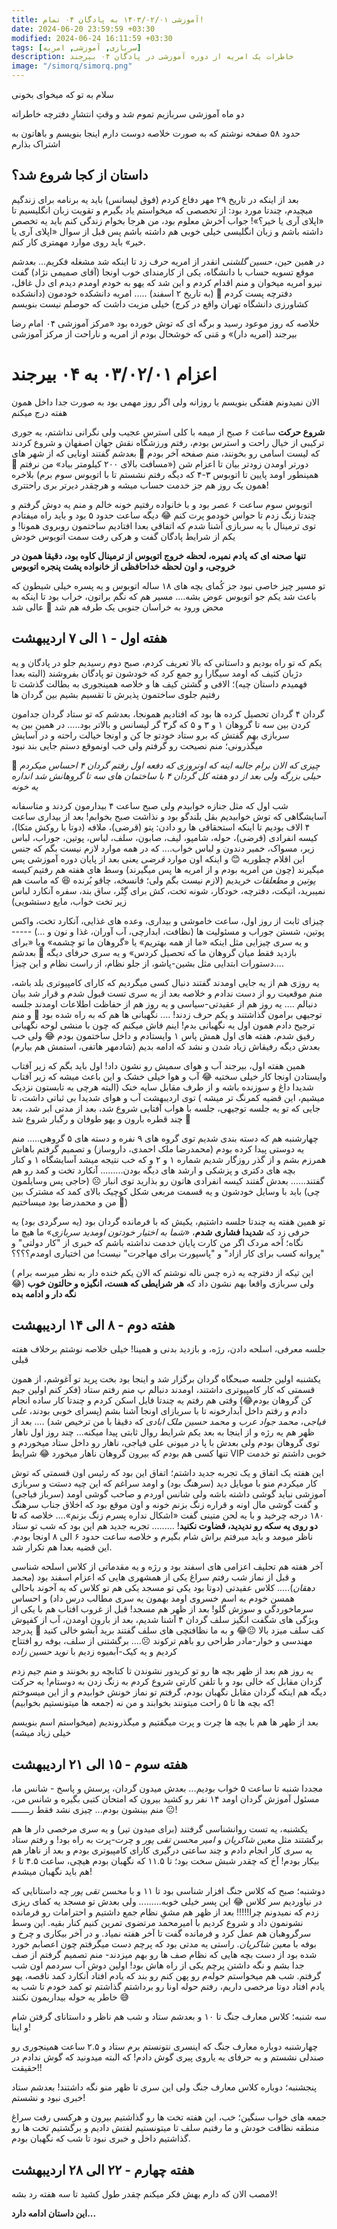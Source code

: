 ```yaml
---
title: آموزشی ۱۴۰۳/۰۲/۰۱ به پادگان ۰۴ تمام!
date: 2024-06-20 23:59:59 +03:30
modified: 2024-06-24 16:11:59 +03:30
tags: [سربازی, آموزشی, امریه]
description: خاطرات یک امریه از دوره آموزشی در پادگان ۰۴ بیرجند
image: "/simorq/simorq.png"
---
```


سلام به تو که میخوای بخونی

دو ماه آموزشی سربازیم تموم شد و وقتِ انتشارِ دفترچه خاطراته

حدود ۵۸ صفحه نوشتم که به صورت خلاصه دوست دارم اینجا بنویسم و باهاتون به اشتراک بذارم

## داستان از کجا شروع شد؟
بعد از اینکه در تاریخ ۲۹ مهر دفاع کردم (فوق لیسانس) باید یه برنامه برای زندگیم میچیدم، چندتا مورد بود: از تخصصی که میخواستم یاد بگیرم و تقویت زبان انگلیسیم تا «اپلای آری یا خیر؟»! جواب آخرش معلوم بود، من هرجا بخوام زندگی کنم باید یه تخصص داشته باشم و زبان انگلیسی خیلی خوبی هم داشته باشم پس قبل از سوال «اپلای آری یا خیر» باید روی موارد مهمتری کار کنم.

در همین حین، *حسین گلشنی* انقدر از امریه حرف زد تا اینکه شد مشغله فکریم... بعدشم موقع تسویه حساب با دانشگاه، یکی از کارمندای خوب اونجا (آقای صمیمی نژاد) گفت نیرو امریه میخوان و منم اقدام کردم و این شد که یهو به خودم اومدم دیدم ای دل غافل، دفترچه پست کردم 🙁 (به تاریخ ۲ اسفند) ..... امریه دانشکده خودمون (دانشکده کشاورزی دانشگاه تهران واقع در کرج) خیلی مزیت داشت که حوصلم نیست بنویسم

خلاصه که روز موعود رسید و برگه ای که توش خورده بود «مرکز آموزشی ۰۴ امام رضا بیرجند (امریه دار)» و مَنی که خوشحال بودم از امریه و ناراحت از مرکز آموزشی

# اعزام ۰۳/۰۲/۰۱ به ۰۴ بیرجند

الان نمیدونم هفتگی بنویسم یا روزانه ولی اگر روز مهمی بود به صورت جدا داخل همون هفته درج میکنم

**شروع حرکت** ساعت ۶ صبح از میمه با کلی استرس عجیب ولی نگرانی نداشتم، یه جوری ترکیبی از خیال راحت و استرس بودم، رفتم ورزشگاه نقش جهان اصفهان و شروع کردند که لیست اسامی رو بخونند، منم صفحه آخر بودم 🙁
بعدشم گفتند اونایی که از شهر های دورتر اومدن زودتر بیان تا اعزام شن («مسافت بالای ۲۰۰ کیلومتر بیاد» من نرفتم 🙂 همینطور اومد پایین تا اتوبوس ۳-۴ که دیگه رفتم نشستم تا با اتوبوس سوم برم) بلاخره همون یک روز هم جز خدمت حساب میشه و هرچقدر دیرتر بری راحتتری!

اتوبوس سوم ساعت ۶ عصر بود و با خانواده رفتیم خونه خالم و منم یه دوش گرفتم و چندتا زنگ زدم تا حواس خودمو پرت کنم 😂 دیگه ساعت حدود ۵ بود و باید راه میفتادم
توی ترمینال با یه سربازی آشنا شدم که اتفاقی بعدا افتادیم ساختمون روبروی همونا! و یکم از شرایط پادگان گفت و هرکی رفت سمت اتوبوس خودش

**تنها صحنه ای که یادم نمیره، لحظه خروج اتوبوس از ترمینال کاوه بود، دقیقا همون در خروجی، و اون لحظه خداحافظی از خانواده پشت پنجره اتوبوس**

تو مسیر چیز خاصی نبود جز کُمای بچه های ۱۸ ساله اتوبوس و یه پسره خیلی شیطون که باعث شد یکم جو اتوبوس عوض بشه.... مسیر هم که نگم براتون، خراب بود تا اینکه به محض ورود به خراسان جنوبی یک طرفه هم شد 🫤 عالی شد

## هفته اول - ۱ الی ۷ اردیبهشت
یکم که تو راه بودیم و داستانی که بالا تعریف کردم، صبح دوم رسیدیم جلو در پادگان و یه دژبان کثیف که اومد سیگارا رو جمع کرد که خودشون تو پادگان بفروشند (البته بعدا فهمیدم داستان چیه)؛
الافی و گشتن کیف ها و خلاصه همینجوری به بطالت گذشت تا رفتیم جلوی ساختمون پذیرش تا تقسیم بشیم بین گردان ها

گردان ۴ گردان تحصیل کرده ها بود که افتادیم همونجا، بعدشم که تو ستاد گردان جدامون کردن بین سه تا گروهان ۱ و ۳ و ۵ که گر۳ گر لیسانس و بالاتر بود.....
در همین بین یه سربازی بهم گفتش که برو ستاد خودتو جا کن و اونجا خیالت راحته و در آسایش میگذرونی؛ منم نصیحت رو گرفتم ولی خب اونموقع دستم جایی بند نبود 

🤔 _چیزی که الان برام جالبه اینه که اونروزی که دفعه اول رفتم گردان ۴ احساس میکردم حیلی بزرگه ولی بعد از دو هفته کل گردان ۴ با ساختمان های سه تا گروهانش شد انداره یه خونه_

شب اول که مثل جنازه خوابیدم ولی صبح ساعت ۴ بیدارمون کردند و متاسفانه آسایشگاهی که توش خوابیدیم بقل بلندگو بود و نذاشت صبح بخوابم! بعد از بیداری ساعت ۴ الاف بودیم تا اینکه استحقاقی ها رو دادن: پتو (قرضی)، ملافه (دوتا با روکش متکا)، کیسه انفرادی (قرضی)، حوله، شامپو، لیف، صابون، سلف، لباس، پوتین، جوراب، لباس زیر، مسواک، خمیر دندون و لباس خواب.... که در همه موارد لازم نیست بگم که جنس این اقلام چطوریه 😊 و اینکه اون موارد _قرضی_ یعنی بعد از پایان دوره آموزشی پس میگیرند (چون من امریه بودم و از امریه ها پس میگیرند) وسط های هفته هم رفتیم *کیسه پوتین و مطعلقات* خریدیم (لازم نیست بگم ولی؛ فانسخه، چاقو بُرنده 😆 که ماست هم نمیبرید، اتیکت، دفترچه، خودکار، شونه تخت، کش برای گِتْر، ساق بند، سفره آنکارد لباس زیر تخت خواب، مایع دستشویی)

چیزای ثابت از روز اول، ساعت خاموشی و بیداری، وعده های غذایی، آنکارد تخت، واکس پوتین، شستن جوراب و مسئولیت ها (نظافت، ابدارچی، آب آوران، غذا و نون و ...) ----- و یه سری چیزایی مثل اینکه «ما از همه بهتریم» یا «گروهان ما تو چشمه» ویا «برای بازدید فقط میان گروهان ما که تحصیل کردس» و یه سری حرفای دیگه 🙂 بعدشم دستورات ابتدایی مثل بشین-پاشو، از جلو نظام، از راست نظام و این چیزا....

یه روزی هم از یه جایی اومدند گفتند دنبال کسی میگردیم که کارای کامپیوتری بلد باشه، منم موقعیت رو از دست ندادم و خلاصه بعد از یه سری تست قبول شدم و قرار شد بیان دنبالم .... یه روز هم از عقیدتی-سیاسی و یه روز هم از حفاظت اطلاعات اومدند جلسه توجیهی برامون گذاشتند و یکم حرف زدند! .... نگهبانی ها هم که به راه شده بود 🙂 و منم ترجیح دادم همون اول یه نگهبانی بدم! اینم فاش میکنم که چون با منشی لوحه نگهبانی رفیق شدم، هفته های اول همش پاس ۱ وایستادم و داخل ساختمون بودم 😂 ولی خب بعدش دیگه رفیقاش زیاد شدن و نشد که ادامه بدیم (شادمهر هاتفی، استمش هم بیارم)

همین هفته اول، بیرجند آب و هوای سمیش رو نشون داد! اول باید بگم که زیر آفتاب وایستادن اونجا کار خیلی سختیه 😂 آب و هوا خیلی خشک و این باعث میشه که زیر آفتاب شدیدا داغ و سوزنده باشه و از طرف مقابل سایه خنک (البته هرچی به تابستون نزدیک میشیم، این قضیه کمرنگ تر میشه ) توی اردیبهشت آب و هوای شدیدا بی ثباتی داشت، تا جایی که تو یه جلسه توجیهی، جلسه با هواب آفتابی شروع شد، بعد از مدتی ابر شد، بعد چند قطره بارون و یهو طوفان و رگبار شروع شد 🙁

چهارشنبه هم که دسته بندی شدیم توی گروه های ۹ نفره و دسته های ۵ گروهی..... منم یه دوستی پیدا کرده بودم (محمدرضا ملک احمدی، داروساز) و تصمیم گرفتم باهاش همرزم بشم و از گذر روزگار شدیم شماره ۱ و ۲ و که خب نتیجه میشد آسایشگاه ۱ و کنار بچه های دکتری و پزشکی و ارشد های دیگه بودن......... آنکارد تخت و کمد رو هم گفتند...... بعدش گفتند کیسه انفرادی هاتون رو بذارید توی انبار ☹️ (حاجی پس وسایلمون چی) باید با وسایل خودشون و یه قسمت مربعی شکل کوچیک بالای کمد که مشترک بین من و محمدرضا بود میساختیم 🙁)

تو همین هفته یه چندتا جلسه داشتیم، یکیش که با فرمانده گردان بود (یه سرگردی بود) یه حرفی زد که **شدیدا فشاری شدم**، «*شما به اختیار خودتون اومدید سربازی*» ما هیچ ما نگاه؛ آخه مردک اگر من کارت پایان خدمت نداشته باشم که خبری از "کار دولتی" و "پروانه کسب برای کار ازاد" و "پاسپورت برای مهاجرت" نیست! من اختیاری اومدم؟؟؟؟

( این تیکه از دفترچه یه ذره چس ناله نوشتم که الان یکم خنده دار به نظر میرسه برام 😂) ولی سربازی واقعا بهم نشون داد که **هر شرایطی که هست، انگیزه و حالتون خوب نگه دار و ادامه بده**

## هفته دوم - ۸ الی ۱۴ اردیبهشت
جلسه معرفی، اسلحه دادن، رژه، و بازدید بدنی و همینا! خیلی خلاصه نوشتم برخلاف هفته قبلی

یکشنبه اولین جلسه صبحگاه گردان برگزار شد و اینجا بود بخت پرید تو آغوشم، از همون قسمتی که کار کامپیوتری داشتند، اومدند دنبالم پ منم رفتم ستاد (فکر کنم اولین جیم کن گروهان بودم😂) وقتی هم رفتم یه چندتا فایل اسکن کردم و چندتا کار ساده انجام دادم و رفتم داخل آبدارخونه تا با سربازای اونجا آشنا بشم (پسرای خوبی بودند، *علی فیاجی*، *محمد جواد عرب* و *محمد حسین ملک ابادی* که دقیقا با من ترخیص شد) .... بعد از ظهر هم یه رژه و از اینجا به بعد یکم شرایط روال ثابتی پیدا میکنه... چند روز اول ناهار توی گروهان بودم ولی بعدش با پا در میونی علی فیاجی، ناهار رو داخل ستاد میخوردم و تنها کسی هم بودم که بیرون گروهان ناهار میخورد 😂 شرایط VIP خوبی داشتم تو خدمت

این هفته یک اتفاق و یک تجربه جدید داشتم؛ اتفاق این بود که رئیس اون قسمتی که توش کار میکردم منو با موبایل دید (سرهنگ بود) و اومد سراغم که این چیه دستت و سربازی آموزشی نباید گوشی داشته باشه ولی شانس اوردم و صاحب گوشی اومد (سرباز فیاجی) و گفت گوشی مال اونه و قراره زنگ بزنم خونه و اون موقع بود که اخلاق جناب سرهنگ ۱۸۰ درجه چرخید و با یه لحن متینی گفت «اشکال نداره پسرم زنگ بزنم».... خلاصه که **تا دو روی یه سکه رو ندیدید، قضاوت نکنید**! ......... تجربه جدید هم این بود که شب تو ستاد ناظر میومد و باید میرفتم براش شام بگیرم و خلاصه ساعت حدود ۶ الی ۸ اونجا بودم. این قضیه بعدا هم تکرار شد.

آخر هفته هم تحلیف اعزامی های اسفند بود و رژه و یه مقدماتی از کلاس اسلحه شناسی و قبل از نماز شب رفتم سراغ یکی از همشهری هایی که اعزام اسفند بود (*محمد دهقان*)..... کلاس عقیدتی (دوتا بود یکی تو مسجد یکی هم تو کلاس که یه آخوند باحالی همسن خودم به اسم خسروی اومد بهمون یه سری مطالب درس داد) و احساس سرماخوردگی و سوزش گلو! بعد از ظهر هم مسجد! قبل از غروب افتاب هم با یکی از ویژگی های شگفت انگیز سلف گردان ۴ آشنا شدیم، بعد از بارون اومدن، آب از کفپوش کف سلف میزد بالا 😐😂 و به ما نظافتچی های سلف گفتند برید آبشو خالی کنید 🙁 پدرجد مهندسی و خوار-مادر طراحی رو باهم ترکوند ☹️.... برگشتنی از سلف، بوفه رو افتتاح کردیم و یه کیک-آبمیوه زدیم با *نوید حسین زاده*

یه روز هم بعد از ظهر بچه ها رو تو کریدور نشوندن تا کتابچه رو بخونند و منم جیم زدم گزدان مقابل که خالی بود و با تلفن کارتی شروع کردم به زنگ زدن به دوستام! یه حرکت دیگه هم اینکه گردان مقابل نگهبان بودم، گرفتم تو نماز خونش خوابیدم و از این میسوختم که بچه ها تا ۵ راحت میتونند بخوابند و من نه (جمعه ها میتونستیم بخوابیم)!

بعد از ظهر ها هم با بچه ها چرت و پرت میگفتیم و میگذروندیم (میخواستم اسم بنویسم خیلی زیاد میشه)

## هفته سوم - ۱۵ الی ۲۱ اردیبهشت
مجددا شنبه تا ساعت ۵ خواب بودیم... بعدش میدون گردان، پرسش و پاسخ - شانس ما، مسئول آموزش گردان اومد ۱۴ نفر رو کشید بیرون که امتحان کتبی بگیره و شانس من، منم بینشون بودم... چیزی نشد فقط رـــــــ 😐! 

یکشنبه، یه تست روانشناسی گرفتند (برای میدون تیر) و یه سری مرخصی دار ها هم برگشتند مثل *معین شاکریان* و *امیر محسن تقی پور* و چرت-پرت به راه بود! و رفتم ستاد یه سری کار انجام دادم و چند ساعتی درگیری کارای کامپیوتری بودم و بعد از ناهار هم بیکار بودم! آخ که چقدر شبش سخت بود؛ تا ۱۱.۵ که نگهبان بودم هیچی، ساعت ۴.۵ تا ۶ هم باید نگهبان میشدم!

دوشنبه؛ صبح که کلاس جنگ افزار شناسی بود تا ۱۱ و با *محسن تقی پور* چه داستانایی که در نیاوردیم سر کلاس 😂 این پسر خیلی خوبه......... ولی بعدش تو مسجد یه کمای ریزی زدم که نمیدونم چرا!!!!! بعد از ظهر هم مشقِ نظام جمع داشتیم و احترامات رو فرمانده نشونمون داد و شروع کردیم با امیرمحمد مرتضوی تمرین کنیم کنار بقیه. این وسط سرگروهبان هم عمل کرد و فرمانده گفت تا آخر هفته نمیاد. و در آخر بیکاری و چرخ و بوفه با *معین شاکریان*. راستی یه مدتی بود که پرچم دست میگرفتم چون اعصابم خورد شده بود از دست بچه هایی که نظام صف ها رو بهم میزدند- منم تصمیم گرفتم از صف جدا بشم و نگه داشتن پرچم یکی از راه هاش بود! اولین دوش آب سردمم اون شب گرفتم. شب هم میخواستم حوله‌م رو پهن کنم رو بند که یادم افتاد آنکارد کمد ناقصه، یهو یادم افتاد دوتا مرخصی داریم، رفتم حوله اونا رو برداشتم گذاشتم تو کمد خودم تا شب به خاطر یه حوله بیداریمون نکنند 😅

سه شنبه؛ کلاس معارف جنگ تا ۱۰ و بعدشم ستاد و شب هم ناظر و داستانای گرفتن شام و اینا!

چهارشنبه دوباره معارف جنگ که اینسری نتونستم برم ستاد و ۲.۵ ساعت همینجوری رو صندلی نشستم و به حرفای یه یاروی پیری گوش دادم! که البته میدونید که گوش ندادم در حقیقت!!

پنجشنبه؛ دوباره کلاس معارف جنگ ولی این سری  تا ظهر منو نگه داشتند! بعدشم ستاد خبری نبود و نشستم!

جمعه های خواب سنگین؛ خب، این هفته تخت ها رو گذاشتیم بیرون و هرکسی رفت سراغ منطقه نظافت خودش و ما رفتیم سلف تا میتونستیم لفتش دادیم و برگشتیم تخت ها رو گذاشتیم داخل و خبری نبود تا شب که نگهبان بودم.

## هفته چهارم - ۲۲ الی ۲۸ اردیبهشت
لامصب الان که دارم بهش فکر میکنم چقدر طول کشید تا سه هفته رد بشه!

**این داستان ادامه دارد...**


























